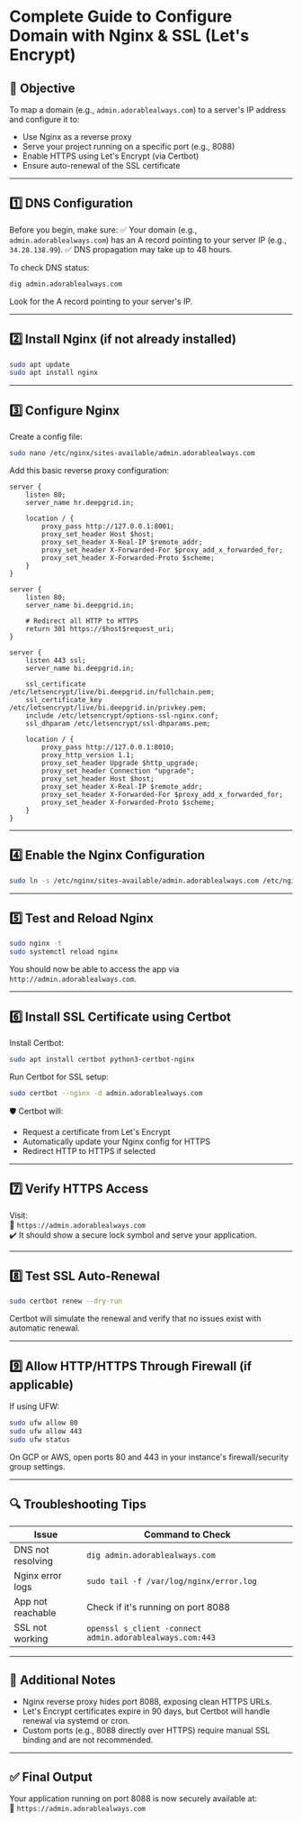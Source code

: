 # Complete Guide to Configure Domain with Nginx & SSL (Let's Encrypt)

## 🎯 Objective
To map a domain (e.g., `admin.adorablealways.com`) to a server's IP address and configure it to:
- Use Nginx as a reverse proxy
- Serve your project running on a specific port (e.g., 8088)
- Enable HTTPS using Let's Encrypt (via Certbot)
- Ensure auto-renewal of the SSL certificate

---

## 1️⃣ DNS Configuration
Before you begin, make sure:
✅ Your domain (e.g., `admin.adorablealways.com`) has an A record pointing to your server IP (e.g., `34.28.138.99`).
✅ DNS propagation may take up to 48 hours.

To check DNS status:
```bash
dig admin.adorablealways.com
```
Look for the A record pointing to your server's IP.

---

## 2️⃣ Install Nginx (if not already installed)
```bash
sudo apt update
sudo apt install nginx
```

---

## 3️⃣ Configure Nginx
Create a config file:
```bash
sudo nano /etc/nginx/sites-available/admin.adorablealways.com
```

Add this basic reverse proxy configuration:
```nginx
server {
    listen 80;
    server_name hr.deepgrid.in;

    location / {
        proxy_pass http://127.0.0.1:8001;
        proxy_set_header Host $host;
        proxy_set_header X-Real-IP $remote_addr;
        proxy_set_header X-Forwarded-For $proxy_add_x_forwarded_for;
        proxy_set_header X-Forwarded-Proto $scheme;
    }
}

server {
    listen 80;
    server_name bi.deepgrid.in;

    # Redirect all HTTP to HTTPS
    return 301 https://$host$request_uri;
}

server {
    listen 443 ssl;
    server_name bi.deepgrid.in;

    ssl_certificate /etc/letsencrypt/live/bi.deepgrid.in/fullchain.pem;
    ssl_certificate_key /etc/letsencrypt/live/bi.deepgrid.in/privkey.pem;
    include /etc/letsencrypt/options-ssl-nginx.conf;
    ssl_dhparam /etc/letsencrypt/ssl-dhparams.pem;

    location / {
        proxy_pass http://127.0.0.1:8010;
        proxy_http_version 1.1;
        proxy_set_header Upgrade $http_upgrade;
        proxy_set_header Connection "upgrade";
        proxy_set_header Host $host;
        proxy_set_header X-Real-IP $remote_addr;
        proxy_set_header X-Forwarded-For $proxy_add_x_forwarded_for;
        proxy_set_header X-Forwarded-Proto $scheme;
    }
}
```

---

## 4️⃣ Enable the Nginx Configuration
```bash
sudo ln -s /etc/nginx/sites-available/admin.adorablealways.com /etc/nginx/sites-enabled/
```

---

## 5️⃣ Test and Reload Nginx
```bash
sudo nginx -t
sudo systemctl reload nginx
```

You should now be able to access the app via `http://admin.adorablealways.com`.

---

## 6️⃣ Install SSL Certificate using Certbot
Install Certbot:
```bash
sudo apt install certbot python3-certbot-nginx
```

Run Certbot for SSL setup:
```bash
sudo certbot --nginx -d admin.adorablealways.com
```

🛡 Certbot will:
- Request a certificate from Let's Encrypt
- Automatically update your Nginx config for HTTPS
- Redirect HTTP to HTTPS if selected

---

## 7️⃣ Verify HTTPS Access
Visit:  
🔗 `https://admin.adorablealways.com`  
✔️ It should show a secure lock symbol and serve your application.

---

## 8️⃣ Test SSL Auto-Renewal
```bash
sudo certbot renew --dry-run
```
Certbot will simulate the renewal and verify that no issues exist with automatic renewal.

---

## 9️⃣ Allow HTTP/HTTPS Through Firewall (if applicable)
If using UFW:
```bash
sudo ufw allow 80
sudo ufw allow 443
sudo ufw status
```

On GCP or AWS, open ports 80 and 443 in your instance's firewall/security group settings.

---

## 🔍 Troubleshooting Tips

| Issue | Command to Check |
|-------|------------------|
| DNS not resolving | `dig admin.adorablealways.com` |
| Nginx error logs | `sudo tail -f /var/log/nginx/error.log` |
| App not reachable | Check if it's running on port 8088 |
| SSL not working | `openssl s_client -connect admin.adorablealways.com:443` |

---

## 🧠 Additional Notes
- Nginx reverse proxy hides port 8088, exposing clean HTTPS URLs.
- Let's Encrypt certificates expire in 90 days, but Certbot will handle renewal via systemd or cron.
- Custom ports (e.g., 8088 directly over HTTPS) require manual SSL binding and are not recommended.

---

## ✅ Final Output
Your application running on port 8088 is now securely available at:  
🔐 `https://admin.adorablealways.com`
```